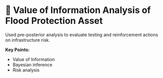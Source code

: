 # 🌊 Value of Information Analysis of Flood Protection Asset

Used pre-posterior analysis to evaluate testing and reinforcement actions on infrastructure risk.

**Key Points:**
- Value of Information
- Bayesian inference
- Risk analysis
